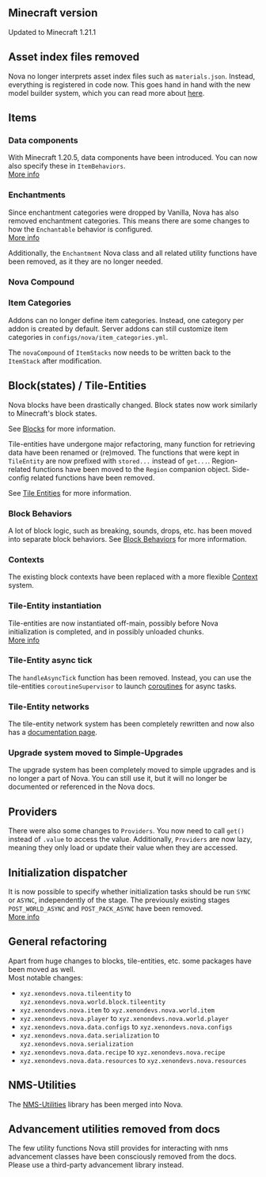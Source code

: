 ## Minecraft version

Updated to Minecraft 1.21.1

## Asset index files removed

Nova no longer interprets asset index files such as `materials.json`.
Instead, everything is registered in code now.
This goes hand in hand with the new model builder system, which you can read more about [here](../blocks/creating-blocks.md).

## Items

### Data components

With Minecraft 1.20.5, data components have been introduced. You can now also specify these in `ItemBehaviors`.  
[More info](../items/item-behaviors.md)

### Enchantments

Since enchantment categories were dropped by Vanilla, Nova has also removed enchantment categories.
This means there are some changes to how the `Enchantable` behavior is configured.  
[More info](../items/enchantments.md)

Additionally, the `Enchantment` Nova class and all related utility functions have been removed, as it they are no longer needed.

### Nova Compound

### Item Categories

Addons can no longer define item categories. Instead, one category per addon is created by default.
Server addons can still customize item categories in `configs/nova/item_categories.yml`.

The `novaCompound` of `ItemStacks` now needs to be written back to the `ItemStack` after modification.

## Block(states) / Tile-Entities

Nova blocks have been drastically changed. Block states now work similarly to Minecraft's block states.

See [Blocks](../blocks/creating-blocks.md) for more information.

Tile-entities have undergone major refactoring, many function for retrieving data have been renamed or (re)moved.
The functions that were kept in `TileEntity` are now prefixed with `stored...` instead of `get...`. Region-related
functions have been moved to the `Region` companion object. Side-config related functions have been removed.

See [Tile Entities](../tile-entity/introduction.md) for more information.

### Block Behaviors

A lot of block logic, such as breaking, sounds, drops, etc. has been moved into separate block behaviors.
See [Block Behaviors](../blocks/block-behaviors.md) for more information.

### Contexts

The existing block contexts have been replaced with a more flexible [Context](../contexts.md) system.

### Tile-Entity instantiation

Tile-entities are now instantiated off-main, possibly before Nova initialization is completed, and in possibly
unloaded chunks.  
[More info](../tile-entity/introduction.md)

### Tile-Entity async tick

The `handleAsyncTick` function has been removed. Instead, you can use the tile-entities `coroutineSupervisor`
to launch [coroutines](https://kotlinlang.org/docs/coroutines-overview.html) for async tasks.

### Tile-Entity networks

The tile-entity network system has been completely rewritten and now also has a
[documentation page](../tile-entity-networks/introduction.md).

### Upgrade system moved to Simple-Upgrades

The upgrade system has been completely moved to simple upgrades and is no longer a part of Nova.
You can still use it, but it will no longer be documented or referenced in the Nova docs.

## Providers

There were also some changes to `Providers`. You now need to call `get()` instead of `.value` to access the value.
Additionally, `Providers` are now lazy, meaning they only load or update their value when they are accessed.

## Initialization dispatcher

It is now possible to specify whether initialization tasks should be run `SYNC` or `ASYNC`, independently of the stage.
The previously existing stages `POST_WORLD_ASYNC` and `POST_PACK_ASYNC` have been removed.  
[More info](../misc/initialization.md)

## General refactoring

Apart from huge changes to blocks, tile-entities, etc. some packages have been moved as well.  
Most notable changes:

- `xyz.xenondevs.nova.tileentity` to `xyz.xenondevs.nova.world.block.tileentity`
- `xyz.xenondevs.nova.item` to `xyz.xenondevs.nova.world.item`
- `xyz.xenondevs.nova.player` to `xyz.xenondevs.nova.world.player`
- `xyz.xenondevs.nova.data.configs` to `xyz.xenondevs.nova.configs`
- `xyz.xenondevs.nova.data.serialization` to `xyz.xenondevs.nova.serialization`
- `xyz.xenondevs.nova.data.recipe` to `xyz.xenondevs.nova.recipe`
- `xyz.xenondevs.nova.data.resources` to `xyz.xenondevs.nova.resources`

## NMS-Utilities

The [NMS-Utilities](https://github.com/xenondevs/NMS-Utilities) library has been merged into Nova.

## Advancement utilities removed from docs

The few utility functions Nova still provides for interacting with nms advancement classes have been consciously removed
from the docs. Please use a third-party advancement library instead.